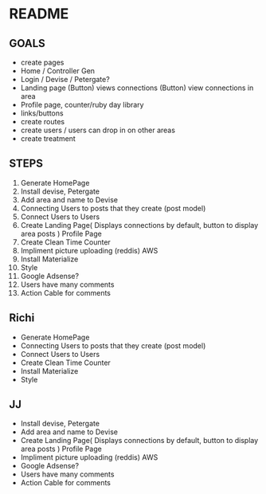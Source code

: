 # README

## GOALS

- create pages
- Home / Controller Gen
- Login / Devise / Petergate?
- Landing page (Button) views connections (Button) view connections in area
- Profile page, counter/ruby day library
- links/buttons
- create routes
- create users / users can drop in on other areas
- create treatment 

## STEPS

 1. Generate HomePage
 2. Install devise, Petergate
 3. Add area and name to Devise
 4. Connecting Users to posts that they create (post model)
 5. Connect Users to Users
 6. Create Landing Page( Displays connections by default, button to display area 
    posts ) Profile Page
 7. Create Clean Time Counter
 7. Impliment picture uploading (reddis) AWS 
 8. Install Materialize
 9. Style
10. Google Adsense? 
11. Users have many comments
12. Action Cable for comments




## Richi
 
- Generate HomePage
- Connecting Users to posts that they create (post model)
- Connect Users to Users
- Create Clean Time Counter
- Install Materialize
- Style




## JJ
- Install devise, Petergate
- Add area and name to Devise
- Create Landing Page( Displays connections by default, button to display area 
    posts ) Profile Page
- Impliment picture uploading (reddis) AWS
- Google Adsense?
- Users have many comments
- Action Cable for comments